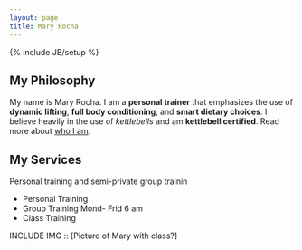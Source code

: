 ```yaml
---
layout: page
title: Mary Rocha
---
```

{% include JB/setup %}

## My Philosophy

My name is Mary Rocha. I am a **personal trainer** that emphasizes the use of **dynamic lifting**, **full body conditioning**, and **smart dietary choices**. I believe heavily in the use of *kettlebells* and am **kettlebell certified**. Read more about <a href="{{ BASE_PATH }}{{ site.JB.about_path }}" title="read more">who I am</a>.

## My Services
Personal training and semi-private group trainin


* Personal Training
* Group Training
Mond- Frid 6 am
* Class Training

INCLUDE IMG :: [Picture of Mary with class?]
